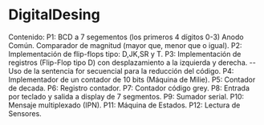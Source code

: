 # DigitalDesing
Contenido:
P1: BCD a 7 segementos (los primeros 4 dígitos 0-3) Anodo Común.
    Comparador de magnitud (mayor que, menor que o igual).
P2: Implementación de flip-flops tipo: D,JK,SR y T.
P3: Implementación de registros (Flip-Flop tipo D) con desplazamiento a la izquierda y derecha.
    --Uso de la sentencia for secuencial para la reducción del código.
P4: Implementador de un contador de 10 bits (Máquina de Milie).
P5: Contador de decada.
P6: Registro contador.
P7: Contador código grey.
P8: Entrada por teclado y salida a display de 7 segmentos.
P9: Sumador serial.
P10: Mensaje multiplexado (IPN).
P11: Máquina de Estados.
P12: Lectura de Sensores.
